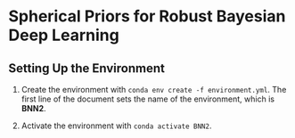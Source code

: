 # Spherical Priors for Robust Bayesian Deep Learning

## Setting Up the Environment 

1. Create the environment with `conda env create -f environment.yml`. The first line of the document sets the name of the environment, which is **BNN2**.

2. Activate the environment with `conda activate BNN2`.
